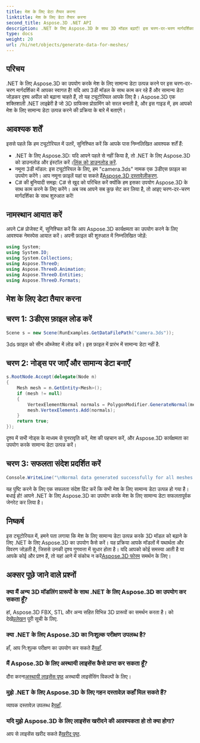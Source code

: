 ```yaml
---
title: मेश के लिए डेटा तैयार करना
linktitle: मेश के लिए डेटा तैयार करना
second_title: Aspose.3D .NET API
description: .NET के लिए Aspose.3D के साथ 3D मॉडल बढ़ाएँ! इस चरण-दर-चरण मार्गदर्शिका में मेश के लिए सामान्य डेटा उत्पन्न करना सीखें। यथार्थवाद सरलता से मिलता है।
type: docs
weight: 20
url: /hi/net/objects/generate-data-for-meshes/
---
```

## परिचय
.NET के लिए Aspose.3D का उपयोग करके मेश के लिए सामान्य डेटा उत्पन्न करने पर इस चरण-दर-चरण मार्गदर्शिका में आपका स्वागत है! यदि आप 3डी मॉडल के साथ काम कर रहे हैं और सामान्य डेटा जोड़कर दृश्य अपील को बढ़ाना चाहते हैं, तो यह ट्यूटोरियल आपके लिए है। Aspose.3D एक शक्तिशाली .NET लाइब्रेरी है जो 3D ग्राफिक्स प्रोग्रामिंग को सरल बनाती है, और इस गाइड में, हम आपको मेश के लिए सामान्य डेटा उत्पन्न करने की प्रक्रिया के बारे में बताएंगे।
## आवश्यक शर्तें
इससे पहले कि हम ट्यूटोरियल में उतरें, सुनिश्चित करें कि आपके पास निम्नलिखित आवश्यक शर्तें हैं:
- .NET के लिए Aspose.3D: यदि आपने पहले से नहीं किया है, तो .NET के लिए Aspose.3D को डाउनलोड और इंस्टॉल करें।[लिंक को डाउनलोड करें](https://releases.aspose.com/3d/net/).
-  नमूना 3डी मॉडल: इस ट्यूटोरियल के लिए, हम "camera.3ds" नामक एक 3डीएस फ़ाइल का उपयोग करेंगे। आप नमूना फ़ाइलें यहां पा सकते हैं[Aspose.3D दस्तावेज़ीकरण](https://reference.aspose.com/3d/net/).
- C# की बुनियादी समझ: C# से खुद को परिचित करें क्योंकि हम इसका उपयोग Aspose.3D के साथ काम करने के लिए करेंगे।
अब जब आपने सब कुछ सेट कर लिया है, तो आइए चरण-दर-चरण मार्गदर्शिका के साथ शुरुआत करें!
## नामस्थान आयात करें
अपने C# प्रोजेक्ट में, सुनिश्चित करें कि आप Aspose.3D कार्यक्षमता का उपयोग करने के लिए आवश्यक नेमस्पेस आयात करें। अपनी फ़ाइल की शुरुआत में निम्नलिखित जोड़ें:
```csharp
using System;
using System.IO;
using System.Collections;
using Aspose.ThreeD;
using Aspose.ThreeD.Animation;
using Aspose.ThreeD.Entities;
using Aspose.ThreeD.Formats;
```
## मेश के लिए डेटा तैयार करना
## चरण 1: 3डीएस फ़ाइल लोड करें
```csharp
Scene s = new Scene(RunExamples.GetDataFilePath("camera.3ds"));
```
3ds फ़ाइल को सीन ऑब्जेक्ट में लोड करें। इस फ़ाइल में प्रारंभ में सामान्य डेटा नहीं है.
## चरण 2: नोड्स पर जाएँ और सामान्य डेटा बनाएँ
```csharp
s.RootNode.Accept(delegate(Node n)
{
    Mesh mesh = n.GetEntity<Mesh>();
    if (mesh != null)
    {
        VertexElementNormal normals = PolygonModifier.GenerateNormal(mesh);
        mesh.VertexElements.Add(normals);
    }
    return true;
});
```
दृश्य में सभी नोड्स के माध्यम से पुनरावृति करें, मेश की पहचान करें, और Aspose.3D कार्यक्षमता का उपयोग करके सामान्य डेटा उत्पन्न करें।
## चरण 3: सफलता संदेश प्रदर्शित करें
```csharp
Console.WriteLine("\nNormal data generated successfully for all meshes.");
```
यह पुष्टि करने के लिए एक सफलता संदेश प्रिंट करें कि सभी मेश के लिए सामान्य डेटा उत्पन्न हो गया है।
बधाई हो! आपने .NET के लिए Aspose.3D का उपयोग करके मेश के लिए सामान्य डेटा सफलतापूर्वक जेनरेट कर लिया है।
## निष्कर्ष
इस ट्यूटोरियल में, हमने पता लगाया कि मेश के लिए सामान्य डेटा उत्पन्न करके 3D मॉडल को बढ़ाने के लिए .NET के लिए Aspose.3D का उपयोग कैसे करें। यह प्रक्रिया आपके मॉडलों में यथार्थता और विवरण जोड़ती है, जिससे उनकी दृश्य गुणवत्ता में सुधार होता है।
 यदि आपको कोई समस्या आती है या आपके कोई और प्रश्न हैं, तो यहां आने में संकोच न करें[Aspose.3D फोरम](https://forum.aspose.com/c/3d/18) समर्थन के लिए।
## अक्सर पूछे जाने वाले प्रश्नों
### क्या मैं अन्य 3D मॉडलिंग प्रारूपों के साथ .NET के लिए Aspose.3D का उपयोग कर सकता हूँ?
 हां, Aspose.3D FBX, STL और अन्य सहित विभिन्न 3D प्रारूपों का समर्थन करता है। को देखें[प्रलेखन](https://reference.aspose.com/3d/net/) पूरी सूची के लिए.
### क्या .NET के लिए Aspose.3D का निःशुल्क परीक्षण उपलब्ध है?
 हाँ, आप नि:शुल्क परीक्षण का उपयोग कर सकते हैं[यहाँ](https://releases.aspose.com/).
### मैं Aspose.3D के लिए अस्थायी लाइसेंस कैसे प्राप्त कर सकता हूँ?
 दौरा करना[अस्थायी लाइसेंस पृष्ठ](https://purchase.aspose.com/temporary-license/) अस्थायी लाइसेंसिंग विकल्पों के लिए।
### मुझे .NET के लिए Aspose.3D के लिए गहन दस्तावेज़ कहाँ मिल सकते हैं?
 व्यापक दस्तावेज़ उपलब्ध है[यहाँ](https://reference.aspose.com/3d/net/).
### यदि मुझे Aspose.3D के लिए लाइसेंस खरीदने की आवश्यकता हो तो क्या होगा?
 आप से लाइसेंस खरीद सकते हैं[खरीद पृष्ठ](https://purchase.aspose.com/buy).